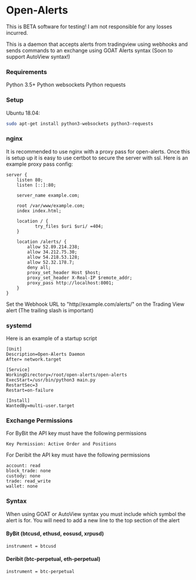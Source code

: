 # Open-Alerts

This is BETA software for testing! I am not responsible for any losses incurred.

This is a daemon that accepts alerts from tradingview using webhooks and sends commands to an exchange using GOAT Alerts syntax (Soon to support AutoView syntax!)

### Requirements
Python 3.5+
Python websockets
Python requests

### Setup
Ubuntu 18.04:
```sh
sudo apt-get install python3-websockets python3-requests
```

### nginx
It is recommended to use nginx with a proxy pass for open-alerts. Once this is setup up it is easy to use certbot to secure the server with ssl.
Here is an example proxy pass config:
```
server {
    listen 80;
    listen [::]:80;

    server_name example.com;

    root /var/www/example.com;
    index index.html;

    location / {
           try_files $uri $uri/ =404;
    }

    location /alerts/ {
        allow 52.89.214.238;
        allow 34.212.75.30;
        allow 54.218.53.128;
        allow 52.32.178.7;
        deny all;
        proxy_set_header Host $host;
        proxy_set_header X-Real-IP $remote_addr;
        proxy_pass http://localhost:8001;
    }
}
```
Set the Webhook URL to "http//example.com/alerts/" on the Trading View alert (The trailing slash is important)

### systemd
Here is an example of a startup script
```
[Unit]
Description=Open-Alerts Daemon
After= network.target

[Service]
WorkingDirectory=/root/open-alerts/open-alerts
ExecStart=/usr/bin/python3 main.py
RestartSec=3
Restart=on-failure

[Install]
WantedBy=multi-user.target
```

### Exchange Permissions
For ByBit the API key must have the following permissions
```
Key Permission: Active Order and Positions
```
For Deribit the API key must have the following permissions
```
account: read
block_trade: none
custody: none
trade: read_write
wallet: none
```

### Syntax
When using GOAT or AutoView syntax you must include which symbol the alert is for. You will need to add a new line to the top section of the alert

#### ByBit (btcusd, ethusd, eosusd, xrpusd)
```
instrument = btcusd
```

#### Deribit (btc-perpetual, eth-perpetual)
```
instrument = btc-perpetual
```
